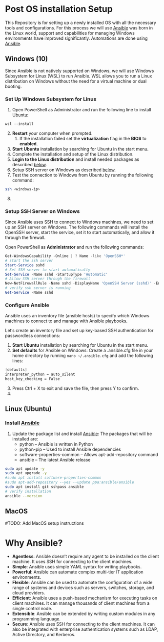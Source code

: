# Post OS installation Setup
This Repository is for setting up a newly installed OS with all the necessary tools and configurations. For this process we will use [Ansible](https://docs.ansible.com/ansible/latest/getting_started/index.html) was born in the Linux world, support and capabilities for managing Windows environments have improved significantly.
Automations are done using [Ansible](https://docs.ansible.com/ansible/latest/getting_started/index.html).

## Windows (10)
Since Ansible is not natively supported on Windows, we will use Windows Subsystem for Linux (WSL) to run Ansible. WSL allows you to run a Linux distribution on Windows without the need for a virtual machine or dual booting.

### Set Up Windows Subsystem for Linux
1. Open PowerShell as Administrator and run the following line to install Ubuntu:
```powershell
wsl --install
```
2. **Restart** your computer when prompted.
   1. If the installation failed set the **virtualization** flag in the **BIOS** to **enabled**.
3. **Start** **Ubuntu** installation by searching for Ubuntu in the start menu.
4. Complete the installation and setup of the Linux distribution.
5. **Login to the Linux distribution** and install needed packages as described [below](#install-ansible).
6. Setup SSH server on Windows as described [below](#setup-ssh-server-on-windows).
7. Test the connection to Windows from Ubuntu by running the following command:
```bash
ssh <windows-ip>
```
8. 

### Setup SSH Server on Windows
Since Ansible uses SSH to connect to Windows machines, we need to set up an SSH server on Windows. The following commands will install the OpenSSH server, start the service, set it to start automatically, and allow it through the firewall.

Open PowerShell as **Administrator** and run the following commands:

```powershell
Get-WindowsCapability -Online | ? Name -like 'OpenSSH*'
# start the ssh server
Start-Service sshd
# Set SSH server to start automatically
Set-Service -Name sshd -StartupType 'Automatic'
# Allow SSH server through the firewall
New-NetFirewallRule -Name sshd -DisplayName 'OpenSSH Server (sshd)' -Enabled True -Protocol TCP -Action Allow -LocalPort 22
# verify ssh server is running
Get-Service -Name sshd
```


### Configure Ansible
Ansible uses an inventory file (ansible hosts) to specify which Windows machines to connect to and manage with Ansible playbooks.

Let‘s create an inventory file and set up key-based SSH authentication for passwordless connections:
1. **Start Ubuntu** installation by searching for Ubuntu in the start menu.
2. **Set defaults** for Ansible on Windows: Create a .ansible.cfg file in your home directory by running `nano ~/.ansible.cfg` and add the following lines:
```bash
[defaults]
interpreter_python = auto_silent
host_key_checking = False
```
3. Press Ctrl + X to exit and save the file, then press Y to confirm.
4. 

## Linux (Ubuntu)
### Install [Ansible](https://docs.ansible.com/ansible/latest/getting_started/index.html)
1. Update the package list and install [Ansible](https://docs.ansible.com/ansible/latest/getting_started/index.html): The packages that will be installed are:
    - python – Ansible is written in Python
    - python-pip – Used to install Ansible dependencies
    - software-properties-common – Allows apt-add-repository command
    - ansible – The latest Ansible release
```bash
sudo apt update -y
sudo apt upgrade -y
#sudo apt install software-properties-common
#sudo apt-add-repository --yes --update ppa:ansible/ansible
sudo apt install git sshpass ansible
# verify installation
ansible --version
```

## MacOS
#TODO: Add MacOS setup instructions


# Why Ansible?
- **Agentless**: Ansible doesn’t require any agent to be installed on the client machine. It uses SSH for connecting to the client machines.
- **Simple**: Ansible uses simple YAML syntax for writing playbooks.
- **Powerful**: Ansible can automate complex multi-tier IT application environments.
- **Flexible**: Ansible can be used to automate the configuration of a wide range of systems and devices such as servers, switches, storage, and cloud providers.
- **Efficient**: Ansible uses a push-based mechanism for executing tasks on client machines. It can manage thousands of client machines from a single control node.
- **Extensible**: Ansible can be extended by writing custom modules in any programming language.
- **Secure**: Ansible uses SSH for connecting to the client machines. It can also be integrated with enterprise authentication systems such as LDAP, Active Directory, and Kerberos.
